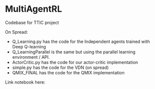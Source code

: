 # MultiAgentRL

Codebase for TTIC project 

On Spread:
- Q_Learning.py has the code for the Independent agents trained with Deep Q-learning
- Q_LearningParallel is the same but using the parallel learning environment / API.
- ActorCritic.py has the code for our actor-critic implementation
- simple.py has the code for the VDN (on spread)
- QMIX_FINAL has the code for the QMIX implementation

Link notebook here:
